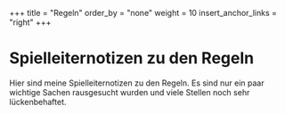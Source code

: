 +++
title = "Regeln"
order_by = "none"
weight = 10
insert_anchor_links = "right"
+++

# Spielleiternotizen zu den Regeln

Hier sind meine Spielleiternotizen zu den Regeln. Es sind nur ein paar wichtige Sachen rausgesucht
wurden und viele Stellen noch sehr lückenbehaftet.

<!-- more -->

